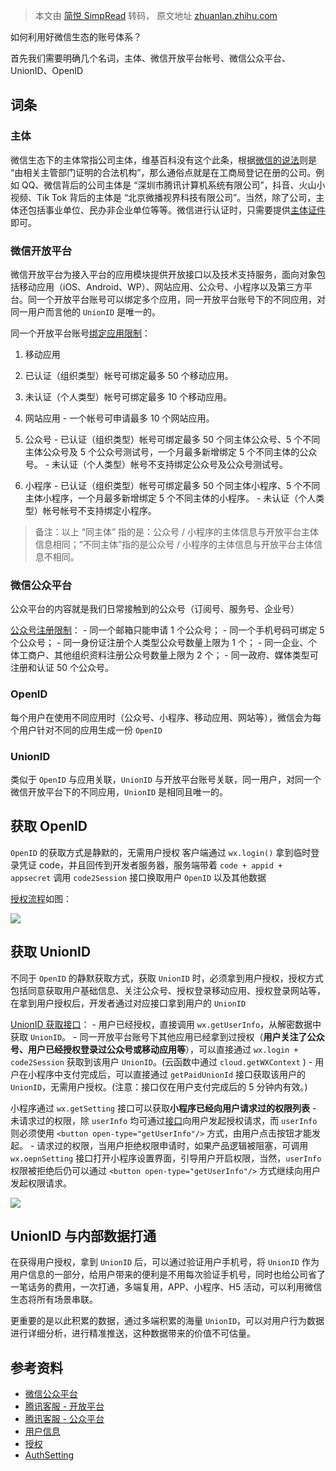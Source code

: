 > 本文由 [简悦 SimpRead](http://ksria.com/simpread/) 转码， 原文地址 [zhuanlan.zhihu.com](https://zhuanlan.zhihu.com/p/62245660)

如何利用好微信生态的账号体系？

首先我们需要明确几个名词，主体、微信开放平台帐号、微信公众平台、UnionID、OpenID

词条
--

### 主体

微信生态下的主体常指公司主体，维基百科没有这个此条，根据[微信的说法](https://link.zhihu.com/?target=https%3A//kf.qq.com/faq/180110bYRvYZ180110V36j2U.html)则是 “由相关主管部门证明的合法机构”，那么通俗点就是在工商局登记在册的公司。例如 QQ、微信背后的公司主体是 “深圳市腾讯计算机系统有限公司”，抖音、火山小视频、Tik Tok 背后的主体是 “北京微播视界科技有限公司”。当然，除了公司，主体还包括事业单位、民办非企业单位等等。微信进行认证时，只需要提供[主体证件](https://link.zhihu.com/?target=https%3A//kf.qq.com/faq/180110bYRvYZ180110V36j2U.html)即可。

### 微信开放平台

微信开放平台为接入平台的应用模块提供开放接口以及技术支持服务，面向对象包括移动应用（iOS、Android、WP）、网站应用、公众号、小程序以及第三方平台。同一个开放平台账号可以绑定多个应用，同一开放平台账号下的不同应用，对同一用户而言他的 `UnionID` 是唯一的。

同一个开放平台账号[绑定应用限制](https://link.zhihu.com/?target=http%3A//kf.qq.com/faq/180104uY7r2a180104ziqumu.html)：

1.  移动应用
2.  已认证（组织类型）帐号可绑定最多 50 个移动应用。
3.  未认证（个人类型）帐号可绑定最多 10 个移动应用。

2. 网站应用 - 一个帐号可申请最多 10 个网站应用。

3. 公众号 - 已认证（组织类型）帐号可绑定最多 50 个同主体公众号、5 个不同主体公众号及 5 个公众号测试号，一个月最多新增绑定 5 个不同主体的公众号。 - 未认证（个人类型）帐号不支持绑定公众号及公众号测试号。

4. 小程序 - 已认证（组织类型）帐号可绑定最多 50 个同主体小程序、5 个不同主体小程序，一个月最多新增绑定 5 个不同主体的小程序。 - 未认证（个人类型）帐号帐号不支持绑定小程序。

> 备注：以上 “同主体” 指的是：公众号 / 小程序的主体信息与开放平台主体信息相同；“不同主体”指的是公众号 / 小程序的主体信息与开放平台主体信息不相同。  

### 微信公众平台

公众平台的内容就是我们日常接触到的公众号（订阅号、服务号、企业号）

[公众号注册限制](https://link.zhihu.com/?target=http%3A//kf.qq.com/faq/120911VrYVrA140428naUJVv.html)： - 同一个邮箱只能申请 1 个公众号； - 同一个手机号码可绑定 5 个公众号； - 同一身份证注册个人类型公众号数量上限为 1 个； - 同一企业、个体工商户、其他组织资料注册公众号数量上限为 2 个； - 同一政府、媒体类型可注册和认证 50 个公众号。

### OpenID

每个用户在使用不同应用时（公众号、小程序、移动应用、网站等），微信会为每个用户针对不同的应用生成一份 `OpenID`

### UnionID

类似于 `OpenID` 与应用关联，`UnionID` 与开放平台账号关联，同一用户，对同一个微信开放平台下的不同应用，`UnionID` 是相同且唯一的。

获取 OpenID
---------

`OpenID` 的获取方式是静默的，无需用户授权 客户端通过 `wx.login()` 拿到临时登录凭证 code，并且回传到开发者服务器，服务端带着 `code + appid + appsecret` 调用 `code2Session` 接口换取用户 `OpenID` 以及其他数据

[授权流程](https://link.zhihu.com/?target=https%3A//developers.weixin.qq.com/miniprogram/dev/framework/open-ability/login.html)如图：

![](https://pic4.zhimg.com/v2-f9bd8beb60145c4a2c8abc96b167eabb_b.jpg)

获取 UnionID
----------

不同于 `OpenID` 的静默获取方式，获取 `UnionID` 时，必须拿到用户授权，授权方式包括同意获取用户基础信息、关注公众号、授权登录移动应用、授权登录网站等，在拿到用户授权后，开发者通过对应接口拿到用户的 `UnionID`

[UnionID 获取接口](https://link.zhihu.com/?target=https%3A//developers.weixin.qq.com/miniprogram/dev/framework/open-ability/union-id.html)： - 用户已经授权，直接调用 `wx.getUserInfo`，从解密数据中获取 `UnionID`。 - 同一开放平台账号下其他应用已经拿到过授权（**用户关注了公众号、用户已经授权登录过公众号或移动应用等**），可以直接通过 `wx.login + code2Session` 获取到该用户 `UnionID`。(云函数中通过 `cloud.getWXContext` ) - 用户在小程序中支付完成后，可以直接通过 `getPaidUnionId` 接口获取该用户的 `UnionID`，无需用户授权。(注意：接口仅在用户支付完成后的 5 分钟内有效。)

小程序通过 `wx.getSetting` 接口可以获取**小程序已经向用户请求过的权限列表** - 未请求过的权限，除 `userInfo` 均可通过[接口](https://link.zhihu.com/?target=https%3A//developers.weixin.qq.com/miniprogram/dev/framework/open-ability/authorize.html)向用户发起授权请求，而 `userInfo` 则必须使用 `<button open-type="getUserInfo"/>` 方式，由用户点击按钮才能发起。 - 请求过的权限，当用户拒绝权限申请时，如果产品逻辑被阻塞，可调用 `wx.oepnSetting` 接口打开小程序设置界面，引导用户开启权限，当然，`userInfo` 权限被拒绝后仍可以通过 `<button open-type="getUserInfo"/>` 方式继续向用户发起权限请求。

![](https://pic2.zhimg.com/v2-7358da079fc70f5d002b88160f12416d_b.jpg)

UnionID 与内部数据打通
---------------

在获得用户授权，拿到 `UnionID` 后，可以通过验证用户手机号，将 `UnionID` 作为用户信息的一部分，给用户带来的便利是不用每次验证手机号，同时也给公司省了一笔话务的费用，一次打通，多端复用，APP、小程序、H5 活动，可以利用微信生态将所有场景串联。

更重要的是以此积累的数据，通过多端积累的海量 `UnionID`，可以对用户行为数据进行详细分析，进行精准推送，这种数据带来的价值不可估量。

参考资料
----

*   [微信公众平台](https://link.zhihu.com/?target=https%3A//mp.weixin.qq.com/wiki%3Ft%3Dresource/res_main%26id%3Dmp1445241432)
*   [腾讯客服 - 开放平台](https://link.zhihu.com/?target=http%3A//kf.qq.com/product/wxkfpt.html%23hid%3D2568)
*   [腾讯客服 - 公众平台](https://link.zhihu.com/?target=http%3A//kf.qq.com/faq/120911VrYVrA140428naUJVv.html)
*   [用户信息](https://link.zhihu.com/?target=https%3A//developers.weixin.qq.com/miniprogram/dev/framework/open-ability/login.html)
*   [授权](https://link.zhihu.com/?target=https%3A//developers.weixin.qq.com/miniprogram/dev/framework/open-ability/authorize.html)
*   [AuthSetting](https://link.zhihu.com/?target=https%3A//developers.weixin.qq.com/miniprogram/dev/api/AuthSetting.html)